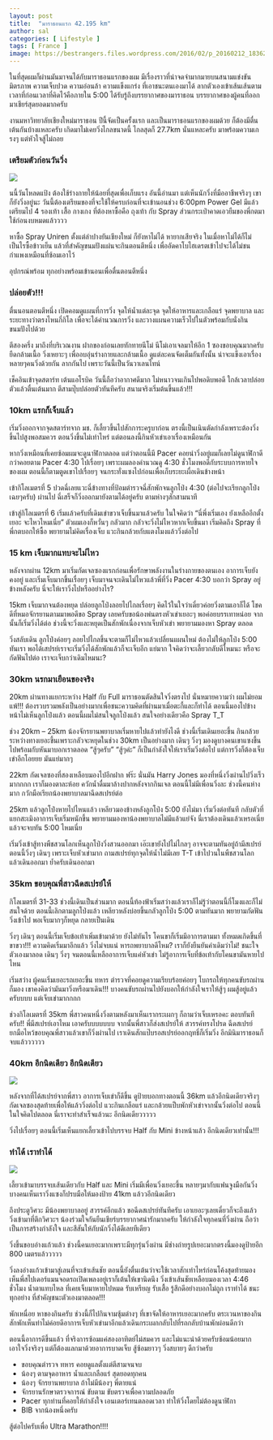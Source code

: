 ```yaml
---
layout: post
title:  "มาราธอนแรก 42.195 km"
author: sal
categories: [ Lifestyle ]
tags: [ France ]
image: https://bestrangers.files.wordpress.com/2016/02/p_20160212_183625.jpg
---
```


ในที่สุดผมก็ผ่านมันมาจนได้กับมาราธอนแรกของผม มีเรื่องราวที่น่าจดจำมากมายบนสนามแข่งขัน มิตรภาพ ความเจ็บปวด ความอ่อนล้า ความแข็งแกร่ง ที่เอาชนะตนเองมาได้ ลากตัวเองเข้าเส้นเส้นตามเวลาที่ก่อนเวลาที่คิดไว้คือภายใน 5:00 ได้รับรู้ถึงบรรยากาศของมาราธอน บรรยากาศของผู้คนที่ออกมาเชียร์สุดยอดมากครับ

งานมหาวิทยาลัยเชียงใหม่มาราธอน ปีนี้จัดเป็นครั้งแรก และเป็นมาราธอนแรกของผมด้วย ก็ต้องมีตื่นเต้นกันบ้างแหละครับ เกิดมาไม่เคยวิ่งไกลขนาดนี้ ไกลสุดก็ 27.7km นั่นแหละครับ มาพร้อมความเกรงๆ แต่หัวใจสู้ไม่ถอย

### เตรียมตัวก่อนวันวิ่ง

<img src="https://bestrangers.files.wordpress.com/2016/02/p_20160213_182934.jpg?w=736&zoom=2">

นนี้วันโหลดแป้ง ต้องใช้ร่างกายให้น้อยที่สุดเพื่อเก็บแรง อันนี้อ่านมา แต่เห็นนักวิ่งที่มืออาชีพจริงๆ เขาก็ยังวิ่งอยู่นะ วันนี้ต้องเตรียมของที่จะใช้ให้ครบก่อนที่จะเข้านอนช่วง 6:00pm Power Gel มีแล้วเตรียมไป 4 รองเท้า เสื้อ กางเกง ที่ต้องหาซื้อคือ ถุงเท้า กับ Spray ส่วนกระเป๋าคาดเอวยืมของพี่กตมาใช้ก่อนงบหมดแล้วววว

หาซื้อ Spray Uniren ตั้งแต่ลำปางยันเชียงใหม่ ก็ยังหาไม่ได้ หายากเสียจริง ในเมื่อหาไม่ได้ก็ไม่เป็นไรซื้อข้าวเย็น แล้วที่สำคัญขนมปังแผ่นจะกินตอนตีหนึ่ง  เพื่ออัดคาโบไฮเดรตเข้าไปจะได้ไม่ชนกำแพงเหมือนที่ซ้อมเอาไว้

อุปกรณ์พร้อม ทุกอย่างพร้อมเข้านอนเพื่อตื่นตอนตีหนึ่ง

### ปล่อยตัว!!!
ตื่นนอนตอนตีหนึ่ง เปิดคอมดูแผนที่การวิ่ง จุดให้น้ำแต่ละจุด จุดให้อาหารและเกลือแร่ จุดพยาบาล และระยะทางว่าตรงไหนกี่กิโล เพื่อจะได้คำนวณการวิ่ง และวางแผนความเร็วไปในตัวพร้อมกับนั่งกินขนมปังไปด้วย

ตีสองครึ่ง มาถึงที่บริเวณงาน ฝากของก่อนเลยทักทายนีโม่ นีโม่เอาเจลมาให้อีก 1 ซองขอบคุณมากครับ ยืดกล้ามเนื้อ วิ่งเหยาะๆ เพื่ออบอุ่นร่างกายและกล้ามเนื้อ ดูแต่ละคนจัดเต็มกันทั้งนั้น น่าจะแข็งเอาเรื่อง หลายๆคนวิ่งด้วยกัน ลากกันไป เพราะวันนี้เป็นวันวาเลนไทน์

เช็คอินเข้าจุดสตาร์ท เต้นแอโรบิค วันนี้ถือว่าอากาศดีมาก ไม่หนาวจนเกินไปพอดิบพอดี ใกล้เวลาปล่อยตัวแล้วตื่นเต้นมาก ตีสามปุ๊บปล่อยตัวทันทีครับ สนามจริงเริ่มต้นขึ้นแล้ว!!!

### 10km แรกก็เจ็บแล้ว
เริ่มวิ่งออกจากจุดสตาร์ทจาก มช. ก็เลี้ยวขึ้นไปสักการะครูบาก่อน ตรงนี้เป็นเนินตัดกำลังเพราะต้องวิ่งขึ้นไปสูงพอสมควร ตอนวิ่งขึ้นไม่เท่าไหร่ แต่ตอนลงนี้กินหัวเข่าเอาเรื่องเหมือนกัน

หากวิ่งเหมือนที่เคยซ้อมผมจะดูนาฬิกาตลอด แต่ว่าตอนนี้มี Pacer คอยนำวิ่งอยู่ผมก็เลยไม่ดูนาฬิกาดีกว่าคอยตาม Pacer 4:30 ไปเรื่อยๆ เพราะผมลองคำนวณดู 4:30 ชั่วโมงพอดีกับระบบการหายใจของผม ตอนนี้ก็ตามตูดเขาไปเรื่อยๆ จนกระทั่งแซงไปก่อนเพื่อเก็บระยะเผื่อเดินข้างหน้า

เข้ากิโลเมตรที่ 5 ปวดฉี่เลยแวะฉี่ข้างทางที่ป้อมตำรวจฉี่สักพักจนลูกโป่ง 4:30 (ต่อไปจะเรียกลูกโป่งเฉยๆครับ) ผ่านไป ฉี่เสร็จก็วิ่งออกมายังตามได้อยู่ครับ ตามห่างๆสักสามนาที

เข้าสู่กิโลเมตรที่ 6 เริ่มแล้วครับที่เดิมเข่าขวาเจ็บขึ้นมาแล้วครับ ในใจคิดว่า “นี่พึ่งเริ่มเอง ยังเหลืออีกตั้งเยอะ จะไหวไหมเนี่ย” ตัวผมเองก็หวั่นๆ กลัวมาก กลัวจะวิ่งไม่ไหวหากเจ็บขึ้นมา เริ่มคิดถึง Spray ที่พี่กตบอกให้ซื้อ พยายามไม่คิดเรื่องเจ็บ แวะกินกล้วยกับแตงโมงแล้ววิ่งต่อไป

### 15 km เจ็บมากแทบจะไม่ไหว
หลังจากผ่าน 12km มาเริ่มกัดเจลซองแรกก่อนเพื่อรักษาพลังงานในร่างกายของตนเอง อาการเจ็บยังคงอยู่ และเริ่มเจ็บมากขึ้นเรื่อยๆ เจ็บมาจนจะเดินไม่ไหวแล้วพี่ที่วิ่ง Pacer 4:30 บอกว่า Spray อยู่ข้างหลังครับ นี่จะให้เราวิ่งไปหรืออย่างไร?

15km เจ็บมากจนต้องหยุด ปล่อยลูกโป่งลอยไปไกลเรื่อยๆ คิดไว้ในใจว่าเดี๋ยวค่อยวิ่งตามเอาก็ได้ โชคดีที่หมอจักรยานตามมาพอดีขอ Spray เลยครับขอน้องพ่นตรงหัวเข่าเยอะๆ พอค่อยบรรเทาหน่อย จากนั้นก็เริ่มวิ่งได้ต่อ ช่วงนี้จะวิ่งและหยุดเป็นสักพักเนื่องจากเจ็บหัวเข่า พยายามมองหา Spray ตลอด

วิ่งสลับเดิน ลูกโป่งค่อยๆ ลอยไปไกลขึ้นจะตามก็ไม่ไหวแล้วเปลี่ยนแผนใหม่ ต้องไม่ให้ลูกโป่ง 5:00 ทันเรา พอได้เสปรย์เราจะเริ่มวิ่งได้สักพักแล้วก็จะเจ็บอีก แย่มาก ใจคิดว่าจะเลี้ยวกลับดีไหมนะ หรือจะกัดฟันไปต่อ เราจะเจ็บกว่าเดิมไหมนะ?

### 30km นรกมาเยือนของจริง
20km ผ่านทางแยกระหว่าง  Half  กับ Full มาราธอนตัดสินใจวิ่งตรงไป นั่นหมายความว่า ผมไม่ยอมแพ้!!! ต้องรวบรวมพลังเป็นอย่างมากเพื่อชนะความคิดที่ผ่านมาเมื่อตะกี้และก็ทำได้ ตอนนี้มองไปข้างหน้าไม่เห็นลูกโป่งแล้ว ตอนนี้ผมไม่สนใจลูกโป่งแล้ว สนใจอย่างเดียวคือ Spray T_T

ช่วง 20km – 25km น้องจักรยานพยาบาลเริ่มหายไปแล้วทำยังไงดี ช่วงนี้เริ่มเดินเยอะขึ้น กินกล้วยระหว่างทางเยอะขึ้นเพราะกลัวจะหยุดในช่วง 30km เป็นอย่างมาก เดินๆ วิ่งๆ มองดูบางคนเขาแซงขึ้นไปพร้อมกับหันมาบอกเราตลอด “สู้ๆครับ” “สู้ๆค่ะ” ก็เป็นกำลังใจให้เราเริ่มวิ่งต่อไป แต่การวิ่งก็ต้องเจ็บเข่าอีกโอยยย มันแย่มากๆ

22km กัดเจลซองที่สองเหลือบมองไปอีกฝาก ฟร๊ะ นั่นมัน Harry Jones มองที่หนึ่งวิ่งผ่านไปวิ่งเร็วมากกกก เราก็มองตาละห้อย ควักน้ำดื่มมาล้างปากหลังจากกินเจล ตอนนี้ไม่มีเพื่อนวิ่งละ ช่วงนี้คนห่างมาก กวักมือเรียกน้องพยาบาลมาฉีดสเปรย์ต่อ

25km แล้วลูกโป่งหายไปไหนแล้ว เหลียวมองข้างหลังลูกโป่ง 5:00 ยังไม่มา เริ่มวิ่งต่อทันที กลับตัวที่แยกสะเมิงอาการเจ็บเริ่มหนักขึ้น พยายามมองหาน้องพยาบาลไม่มีแล้วแย่จัง นี่เราต้องเดินแล้วเหรอเนี่ย แล้วจะจบทัน 5:00 ไหมเนี่ย

เริ่มวิ่งเข้าสู้ทางพืชสวนโลกเห็นลูกโป่งวิ่งสวนออกมา เอ๊ะเขายังไปไม่ไกลๆ อาจจะตามทันอยู่ถ้ามีสเปรย์ ตอนนี้วิ่งๆ เดินๆ เพราะเจ็บหัวเข่ามาก ถามสเปรย์ทุกจุดให้น้ำไม่มีเลย T-T เข้าไปวนในพืชสวนโลกแล้วเดินออกมา ย้ำครับเดินออกมา

### 35km ขอบคุณพี่สาวฉีดสเปรย์ให้
กิโลเมตรที่ 31-33 ช่วงนี้เดินเป็นส่วนมาก ตอนนี้ท้องฟ้าเริ่มสว่างแล้วเราก็ไม่รู้ว่าตอนนี้กี่โมงและก็ไม่สนใจด้วย ตอนนี้เลิกตามลูกโป่งแล้ว เหลียวหลังบ่อยขึ้นกลัวลูกโป่ง 5:00 ตามทันมาก พยายามกัดฟันวิ่งเข้าไป พอเจ็บมากๆก็หยุด กลายเป็นเดิน

วิ่งๆ เดินๆ ตอนนี้เริ่มเจ็บข้อเท้าเพิ่มเข้ามาด้วย ยังไม่ทันไร โคนขาก็เริ่มมีอาการตามมา ทั้งหมดเกิดขึ้นที่ขาขวา!!! ความคิดเริ่มมาอีกแล้ว วิ่งไม่จบแน่ หารถพยาบาลดีไหม? เราก็ยังยืนยันคำเดิมว่าไม่! ชนะใจตัวเองมาลอด เดินๆ วิ่งๆ จนตอนนี้เหลืออาการเจ็บแค่หัวเข่า ไม่รู้อาการเจ็บที่ข้อเท้ากับโคนขามันหายไปไหน

เริ่มสว่าง ผู้คนเริ่มเยอะรถเยอะขึ้น ทหาร ตำรวจที่คอยดูความเรียบร้อยค่อยๆ โบกรถให้ทุกคนขับรถผ่านก็มอง เขาคงคิดว่ามันมาวิ่งหรือมาเดิน!!! บางคนขับรถผ่านไปยังบอกให้กำลังใจเราให้สู้ๆ ผมสู้อยู่แล้วครับบบบ แต่เจ็บเข่ามากกกก

ช่วงกิโลเมตรที่ 35km พี่สาวคนหนึ่งวิ่งตามหลังมาเห็นเรากระเผกๆ ก็ถามว่าเจ็บเหรอคะ ตอบทันทีครับ!! พี่มีสเปรย์เอาไหม เอาครับบบบบบบ จากนั้นพี่สาวก็ส่งสเปรย์ให้ สวรรค์ทรงโปรด ฉีดสเปรย์ ยกมือไหว้ขอบคุณพี่สาวแล้วเขาก็วิ่งผ่านไป เราเดินสักแป๊บรอสเปรย์ออกฤทธิ์ก็เริ่มวิ่ง อีกมินิมาราธอนก็จบแล้วววววว

### 40km อีกนิดเดียว อีกนิดเดียว

<img src="https://bestrangers.files.wordpress.com/2016/02/12717251_1245182538831810_2491111134793555492_n.jpg">

หลังจากที่ได้สเปรย์จากพี่สาว อาการเจ็บเข่าก็ดีขึ้น ดูป้ายบอกทางตอนนี้ 36km แล้วอีกนิดเดียวจริงๆ กัดเจลซองสุดท้ายเพื่อให้แล้ววิ่งต่อไป แวะกินเกลือแร่ และกล้วยแป็บพักหัวเข่าจากนั้นวิ่งต่อไป ตอนนี้ในใจคิดไปตลอด นี่เราจะทำสำเร็จแล้วนะ อีกนิดเดียววววว

วิ่งไปเรื่อยๆ ตอนนี้เริ่มเห็นแยกเลี้ยวเข้าไปบรรจบ Half กับ Mini ข้างหน้าแล้ว อีกนิดเดียวเท่านั้น!!!

### ทำได้ เราทำได้

<img src="https://bestrangers.files.wordpress.com/2016/02/p_20160214_074935.jpg">

เลี้ยวเข้ามาบรรจบเส้นเดียวกับ Half และ Mini เริ่มมีเพื่อนวิ่งเยอะขึ้น หลายๆมากับแฟนจูงมือกันวิ่ง บางคนเห็นเราวิ่งแซงก็ปรบมือให้มองป้าย 41km แล้ววอีกนิดเดียว

ถึงประตูวิศวะ มีน้องพยาบาลอยู่ สวรรค์อีกแล้ว ขอฉีดสเปรย์ทันทีครับ เอาเยอะๆเลยเดี๋ยวก็จะถึงแล้ว วิ่งเข้ามาที่ตึกวิศวะฯ น้องร่วมใจกันยืนเชียร์บรรยากาศน่ารักมากครับ ให้กำลังใจทุกคนที่วิ่งผ่าน ถือว่าเป็นการสร้างกำลังใจ และสีสันให้กับนักวิ่งได้ดีเลยทีเดียว

วิ่งขึ้นขอบอ่างแก้วแล้ว ช่วงนี้คนเยอะมากเพราะมีทุกรุ่นวิ่งผ่าน มีช่างถ่ายรูปเยอะมากตรงนี้มองดูป้ายอีก 800 เมตรแล้ววววว

วิ่งลงอ่างแก้วเข้ามาสู่เลนที่จะเข้าเส้นชัย ตอนนี้ยังตื่นเต้นว่าจะใช้เวลาสักเท่าไหร่ก่อนโค้งสุดท้ายมองเห็นพี่สไปเดอร์แมนจอดรถเปิดเพลงอยู่เราก็เต้นให้เขานิดนึง วิ่งเข้าเส้นชัยเหลือบมองเวลา 4:46 ชั่วโมง น้ำตาแทบไหล ที่เคยเจ็บมาหายไปหมด รับเหรียญ รับเสื้อ รู้สึกดีอย่างบอกไม่ถูก เราทำได้ ชนะทุกอย่าง ที่สำคัญชนะตัวเองมาตลอด!!!

พักเหนื่อย
หาของกินครับ ช่วงนี้ก็ไปกินจามซุ้มต่างๆ ที่เขาจัดให้อาหารเยอะมากครับ ตระเวนหาของกินสักพักเห็นท่าไม่ค่อยดีอาการเจ็บหัวเข่ามาอีกแล้วเดินกระเผกกลับไปที่รถกลับบ้านพักผ่อนดีกว่า

ตอนนี้อาการดีขึ้นแล้ว ที่จริงการซ้อมแค่สองอาทิตย์ไม่สมควร และไม่แนะนำด้วยครับซ้อมน้อยมาก เอาใจวิ่งจริงๆ แต่ก็ต้องแลกมาด้วยอาการบาดเจ็บ สู้ซ้อมยาวๆ วิ่งสบายๆ ดีกว่าครับ

- ขอบคุณตำรวจ ทหาร คอยดูแลตั้งแต่ตีสามจนจบ
- น้องๆ ตามจุดอาหาร น้ำและเกลือแร่ สุดยอดทุกคน
- น้องๆ จักรยานพยาบาล ถ้าไม่มีน้องๆ พี่ตายแน่
- จักรยานรักษาตรวจการณ์ ขับตาม ขับตรวจเพื่อความปลอดภัย
- Pacer ทุกท่านที่คอยให้กำลังใจ เอนเตอร์เทนตลอดเวลา ทำให้วิ่งโดยไม่ต้องดูนาฬิกา
- BIB จากน้องหนึ่งครับ

สู้ต่อไปครับเพื่อ Ultra Marathon!!!!